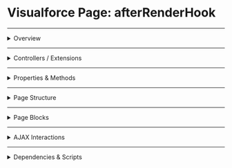 # Visualforce Page: afterRenderHook

---

<details>
<summary>Overview</summary>

## Visualforce Page Overview: afterRenderHook

_No overview available._

### Purpose of the Page
_No purpose available._



### Metadata
- **API Version**: 54
- **Label**: afterRenderHook

</details>

---

<details>
<summary>Controllers / Extensions</summary>

## Key Controllers / Extensions Used
- **Standard Controller**: None
- **Custom Controller**: BeforeRenderHookController
- **Extensions**: 
  None

</details>

---

<details>
<summary>Properties & Methods</summary>

## Properties
_No public properties found in associated Apex controllers/extensions._

---

## Methods
_No public methods found in associated Apex controllers/extensions._

</details>

---

<details>
<summary>Page Structure</summary>

### Forms
- Contains **1** `apex:form` component(s)

### Inputs
- No input bindings detected

### Buttons
- No actionable buttons or links detected

</details>

---

<details>
<summary>Page Blocks</summary>

## Page Blocks on the Page
_No `apex:pageBlock` components detected._

</details>

---

<details>
<summary>AJAX Interactions</summary>

- No `apex:actionSupport` components detected.

- No `apex:outputPanel` components detected.

</details>

---

<details>
<summary>Dependencies & Scripts</summary>

### Objects
- `BeforeRenderHookController`
- `courses`
- `course`
- `populateCourses`

### Fields
- `courses`
- `course`
- `populateCourses`

### Custom Components
- No custom components detected.

### Scripts
- No script tags detected.

</details>
